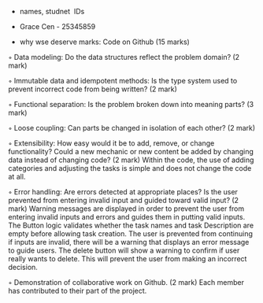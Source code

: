 - names, studnet  IDs
- Grace Cen - 25345859

  
- why wse deserve marks:
Code on Github (15 marks)

◦ ﻿﻿Data modeling: Do the data structures reflect the problem domain? (2 mark) 

◦ ﻿﻿Immutable data and idempotent methods: Is the type system used to prevent incorrect code from being written? (2 mark)

◦ ﻿﻿Functional separation: Is the problem broken down into meaning parts? (3 mark)

◦ ﻿﻿Loose coupling: Can parts be changed in isolation of each other? (2 mark)

◦ ﻿﻿Extensibility: How easy would it be to add, remove, or change functionality? Could a new mechanic or new content be added by changing data instead of changing code? (2 mark)
Within the code, the use of adding categories and adjusting the tasks is simple and does not change the code at all. 

◦ ﻿﻿Error handling: Are errors detected at appropriate places? Is the user prevented from entering invalid input and guided toward valid input? (2 mark)
Warning messages are displayed in order to prevent the user from entering invalid inputs and errors and guides them in putting valid inputs. 
The Button logic validates whether the task names and task Description are empty before allowing task creation. The user is prevented from continuing if inputs are invalid, there will be a warning that displays an error message to guide users. The delete button will show a warning to confirm if user really wants to delete. This will prevent the user from making an incorrect decision. 

◦ ﻿﻿Demonstration of collaborative work on Github. (2 mark)
Each member has contributed to their part of the project.
